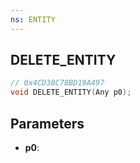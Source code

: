 ```yaml
---
ns: ENTITY
---
```

## DELETE_ENTITY

```c
// 0x4CD38C78BD19A497
void DELETE_ENTITY(Any p0);
```

## Parameters
* **p0**:
